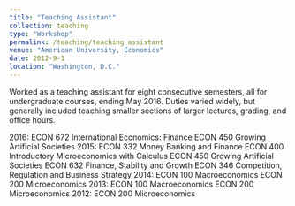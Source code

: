 ```yaml
---
title: "Teaching Assistant"
collection: teaching
type: "Workshop"
permalink: /teaching/teaching assistant
venue: "American University, Economics"
date: 2012-9-1
location: "Washington, D.C."
---
```


Worked as a teaching assistant for eight consecutive semesters, all for undergraduate courses, ending May 2016.  Duties varied widely, but generally included teaching smaller sections of larger lectures, grading, and office hours.

2016: ECON 672 International Economics: Finance
      ECON 450 Growing Artificial Societies
2015: ECON 332 Money Banking and Finance
      ECON 400 Introductory Microeconomics with Calculus
      ECON 450 Growing Artificial Societies
      ECON 632 Finance, Stability and Growth
      ECON 346 Competition, Regulation and Business Strategy
2014: ECON 100 Macroeconomics
      ECON 200 Microeconomics
2013: ECON 100 Macroeconomics
      ECON 200 Microeconomics
2012: ECON 200 Microeconomics